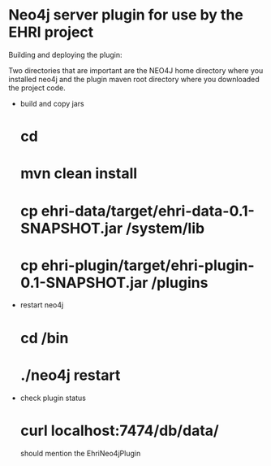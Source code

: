 Neo4j server plugin for use by the EHRI project
===============================================

  Building and deploying the plugin:
  
  Two directories that are important are the NEO4J home directory <neo4j-home> where you installed neo4j 
  and the plugin maven root directory <neo4j-ehri-plugin> where you downloaded the project code.
- build and copy jars
  # cd <neo4j-ehri-plugin>
  # mvn clean install
  # cp ehri-data/target/ehri-data-0.1-SNAPSHOT.jar <neo4j-home>/system/lib   
  # cp ehri-plugin/target/ehri-plugin-0.1-SNAPSHOT.jar <neo4j-home>/plugins   
- restart neo4j
  # cd <neo4j-home>/bin
  # ./neo4j restart
- check plugin status
  # curl localhost:7474/db/data/
  should mention the EhriNeo4jPlugin
